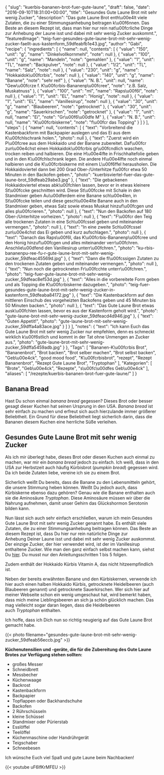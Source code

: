 {
    "slug": "kuerbis-bananen-brot-fuer-gute-laune",
    "draft": false,
    "date": "2016-09-10T18:31:00+00:00",
    "title": "Gesundes Gute Laune Brot mit sehr wenig Zucker",
    "description": "Das gute Laune Brot enth\u00e4lt viele Zutaten, die zu einer Stimmungsanhebung beitragen k\u00f6nnen. Das Beste an diesem Rezept ist, dass man hier nur rein nat\u00fcrliche Dinge zur Anhebung der Laune isst und dabei mit sehr wenig Zucker auskommt.",
    "featuredImage": "teig-fuer-gesundes-gute-laune-brot-mit-sehr-wenig-zucker-faellt-aus-kastenform_59dfeabfb1e43.jpg",
    "author": "Gabi",
    "recipe": {
        "ingredients": [
            {
                "name": null,
                "contents": [
                    {
                        "value": "150",
                        "unit": "g",
                        "name": "Dinkelvollkornmehl",
                        "note": null
                    },
                    {
                        "value": "100",
                        "unit": "g",
                        "name": "Mandeln",
                        "note": "gemahlen"
                    },
                    {
                        "value": "1",
                        "unit": "TL",
                        "name": "Backpulver",
                        "note": null
                    },
                    {
                        "value": "1\/2",
                        "unit": "TL",
                        "name": "Salz",
                        "note": null
                    },
                    {
                        "value": "230",
                        "unit": "g",
                        "name": "Hokkaidok\u00fcrbis",
                        "note": null
                    },
                    {
                        "value": "140",
                        "unit": "g",
                        "name": "Banane",
                        "note": "sehr reif"
                    },
                    {
                        "value": "N. B.",
                        "unit": null,
                        "name": "Gew\u00fcrze f. K\u00fcrbis-Bananenp\u00fcree",
                        "note": "z.B. Salz, Muskatnuss"
                    },
                    {
                        "value": "100",
                        "unit": "ml",
                        "name": "Raps\u00f6l",
                        "note": null
                    },
                    {
                        "value": "1",
                        "unit": "EL",
                        "name": "Honig",
                        "note": null
                    },
                    {
                        "value": "1",
                        "unit": "EL",
                        "name": "Vanillesirup",
                        "note": null
                    },
                    {
                        "value": "30",
                        "unit": "g",
                        "name": "Blaubeeren",
                        "note": "getrocknet"
                    },
                    {
                        "value": "30",
                        "unit": "g",
                        "name": "Sauerkirschen",
                        "note": "getrocknet"
                    },
                    {
                        "value": "1",
                        "unit": null,
                        "name": "Ei",
                        "note": "Gr\u00f6\u00dfe M"
                    },
                    {
                        "value": "N. B.",
                        "unit": null,
                        "name": "K\u00fcrbiskerne",
                        "note": "f\u00fcr das Topping"
                    }
                ]
            }
        ],
        "steps": [
            {
                "name": null,
                "contents": [
                    {
                        "text": "Vorbreitend die Kastenbackform mit Backpapier auslegen und das Ei aus dem K\u00fchlschrank holen.",
                        "photo": null
                    },
                    {
                        "text": "Zuerst wird ein P\u00fcree aus dem Hokkaido und der Banane zubereitet. Daf\u00fcr zun\u00e4chst einen Hokkaidok\u00fcrbis gr\u00fcndlich waschen, trocken reiben und halbieren. Die eine H\u00e4lfte in Frischhaltefolie geben und in den K\u00fchlschrank legen. Die andere H\u00e4lfte noch einmal halbieren und die K\u00fcrbiskerne mit einem L\u00f6ffel herausholen. Die Hokkaidoviertel dann bei 200 Grad Ober-\/Unterhitze f\u00fcr etwa 50 Minuten in den Backofen geben.",
                        "photo": "kuerbisviertel-fuer-das-gute-laune-brot_59dfeab29abe3.jpg"
                    },
                    {
                        "text": "Die gebackenen Hokkaidoviertel etwas abk\u00fchlen lassen, bevor er in etwas kleinere St\u00fccke geschnitten wird. Diese St\u00fccke mit Schale in den Standmixer geben Au\u00dferdem eine Banane sch\u00e4len, in St\u00fccke teilen und diese gesch\u00e4lte Banane auch in den Standmixer geben, etwas Salz sowie etwas Muskat hinzuf\u00fcgen und alles p\u00fcrieren.",
                        "photo": null
                    },
                    {
                        "text": "Nun den Backofen auf 180 Ober-\/Unterhitze vorheizen.",
                        "photo": null
                    },
                    {
                        "text": "F\u00fcr den Teig alle trockenen Zutaten in eine Sch\u00fcssel geben und miteinander vermengen.",
                        "photo": null
                    },
                    {
                        "text": "In eine zweite Sch\u00fcssel zun\u00e4chst das Ei geben und kurz aufschlagen.",
                        "photo": null
                    },
                    {
                        "text": "Danach das Raps\u00f6l, das K\u00fcrbis-Bananenp\u00fcree und den Honig hinzuf\u00fcgen und alles miteinander verr\u00fchren. Anschlie\u00dfend den Vanillesirup unterr\u00fchren.",
                        "photo": "ku-rbis-bananenpu-ree-fu-r-gute-laune-brot-mit-sehr-wenig-zucker_59dfeac45569d.jpg"
                    },
                    {
                        "text": "Dann die fl\u00fcssigen Zutaten zu den trockenen Zutaten geben und miteinander vermengen.",
                        "photo": null
                    },
                    {
                        "text": "Nun noch die getrockneten Fr\u00fcchte unterr\u00fchren.",
                        "photo": "teig-fuer-gute-laune-brot-mit-sehr-wenig-zucker_59dfeac8ef53d.jpg"
                    },
                    {
                        "text": "Alles in die vorbereitete Form geben und als Topping die K\u00fcrbiskerne dazugeben.",
                        "photo": "teig-fuer-gesundes-gute-laune-brot-mit-sehr-wenig-zucker-in-kastenform_59dfeaba84172.jpg"
                    },
                    {
                        "text": "Die Kastenbackform auf den mittleren Einschub des vorgeheizten Backofens geben und 45 Minuten bis 50 Minuten backen.",
                        "photo": null
                    },
                    {
                        "text": "Das Gute Laune Brot etwas ausk\u00fchlen lassen, bevor es aus der Kastenform geholt wird.",
                        "photo": "gute-laune-brot-mit-sehr-wenig-zucker_59dfeacd4d946.jpg"
                    },
                    {
                        "text": "Guten Appetit!",
                        "photo": "gute-laune-brot-mit-sehr-wenig-zucker_59dffa4a83ace.jpg"
                    }
                ]
            }
        ],
        "notes": {
            "text": "Ich kann Euch das Gute Laune Brot mit sehr wenig Zucker nur empfehlen, denn es schmeckt wirklich k\u00f6stlich und kommt in der Tat ohne Unmengen an Zucker aus.",
            "photo": "gute-laune-brot-mit-sehr-wenig-zucker_59dffa5459adb.jpg"
        }
    },
    "Tags": [
        "Bananen-K\u00fcrbis Brot",
        "Bananenbrot",
        "Brot backen",
        "Brot selber machen",
        "Brot selbst backen",
        "Geb\u00e4ck",
        "good mood food",
        "K\u00fcrbisbrot",
        "rezept",
        "Rezept Bananenbrot",
        "Rezept Gute Laune Brot",
        "Tryptophan"
    ],
    "Kategorien": [
        "Brote",
        "Geb\u00e4ck",
        "Rezepte",
        "s\u00fc\u00dfes Geb\u00e4ck"
    ],
    "aliases": [
        "\/rezepte\/kuerbis-bananen-brot-fuer-gute-laune\/"
    ]
}

## Banana Bread

Hast Du schon einmal _banana bread_ gegessen? Dieses Brot oder besser gesagt dieser Kuchen hat seinen Ursprung in den USA. _Banana_ _bread_ ist sehr einfach zu machen und erfreut sich auch hierzulande immer größerer Beliebtheit. Ein Grund für diese Beliebtheit liegt sicherlich darin, dass die Bananen diesem Kuchen eine herrliche Süße verleihen.

## Gesundes Gute Laune Brot mit sehr wenig Zucker

Als ich mir überlegt habe, dieses Brot oder diesen Kuchen auch einmal zu machen, war mir ein _banana bread_ jedoch zu einfach. Ich weiß, dass in den USA zur Herbstzeit auch häufig Kürbisbrot (_pumpkin bread_) gegessen wird. Da ich beide Zutaten liebe, vereine ich sie zu einem Brot.

Sicherlich weißt Du bereits, dass die Banane zu den Lebensmitteln gehört, die unsere Stimmung heben können. Weißt Du jedoch auch, dass Kürbiskerne ebenso dazu gehören? Genau wie die Banane enthalten auch sie die Aminosäure _Tryptophan_. Diese Aminosäure müssen wir über die Nahrung aufnehmen, damit unser Gehirn das Glückshormon Serotonin bilden kann.

Nun lässt sich auch sehr einfach erschließen, warum ich mein Gesundes Gute Laune Brot mit sehr wenig Zucker genannt habe. Es enthält viele Zutaten, die zu einer Stimmungsanhebung beitragen können. Das Beste an diesem Rezept ist, dass Du hier nur rein natürliche Dinge zur Anhebung Deiner Laune isst und dabei mit sehr wenig Zucker auskommst. Der einzige Zucker, der hier verwendet wird, ist der im Vanillesirup enthaltene Zucker. Wie man den ganz einfach selbst machen kann, siehst Du [hier][1]. Du musst nur den Anleitungsschritten 1 bis 5 folgen.

Zudem enthält der Hokkaido Kürbis Vitamin A, das nicht hitzeempfindlich ist.

Neben der bereits erwähnten Banane und den Kürbiskernen, verwende ich hier auch einen halben Hokkaido Kürbis, getrocknete Heidelbeeren (auch Blaubeeren genannt) und getrocknete Sauerkirschen. Wer sich hier auf meiner Webseite schon ein wenig umgeschaut hat, wird bemerkt haben, dass mich meine Lieblingsbeeren an sich ja schön glücklich machen. Das mag vielleicht sogar daran liegen, dass die Heidelbeeren auch _Tryptophan_ enthalten.

Ich hoffe, dass ich Dich nun so richtig neugierig auf das Gute Laune Brot gemacht habe.

{{< photo filename="gesundes-gute-laune-brot-mit-sehr-wenig-zucker_59dfeab56eccb.jpg" >}}

**Küchenutensilien und -geräte, die für die Zubereitung des Gute Laune Brotes zur Verfügung stehen sollten:**

 * großes Messer
 * Schneidbrett
 * Messbecher
 * Küchenwaage
 * Backrost
 * Kastenbackform
 * Backpapier
 * Topflappen oder Backhandschuhe
 * Backofen
 * 2 Rührschüsseln
 * kleine Schüssel
 * Standmixer oder Pürierstab
 * Esslöffel
 * Teelöffel
 * Küchenmaschine oder Handrührgerät
 * Teigschaber
 * Schneebesen

Ich wünsche Euch viel Spaß und gute Laune beim Nachbacken!

{{< youtube uF6IfKrMFEU >}}

 [1]: https://kochfokus.de/rezepte/fruehstuecksmuffins-mit-heidelbeeren/